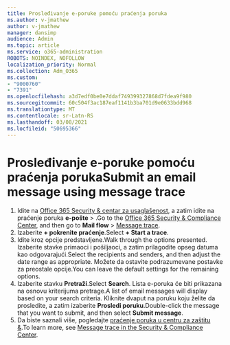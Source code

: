 ```yaml
---
title: Prosleđivanje e-poruke pomoću praćenja poruka
ms.author: v-jmathew
author: v-jmathew
manager: dansimp
audience: Admin
ms.topic: article
ms.service: o365-administration
ROBOTS: NOINDEX, NOFOLLOW
localization_priority: Normal
ms.collection: Adm_O365
ms.custom:
- "9000760"
- "7391"
ms.openlocfilehash: a3d7edf0be0e7ddaf749399327868d7fdea9f980
ms.sourcegitcommit: 60c504f3ac187eaf1141b3ba701d9e0633bdd968
ms.translationtype: MT
ms.contentlocale: sr-Latn-RS
ms.lasthandoff: 03/08/2021
ms.locfileid: "50695366"
---
```

# <a name="submit-an-email-message-using-message-trace"></a><span data-ttu-id="9d386-102">Prosleđivanje e-poruke pomoću praćenja poruka</span><span class="sxs-lookup"><span data-stu-id="9d386-102">Submit an email message using message trace</span></span>

1. <span data-ttu-id="9d386-103">Idite na [Office 365 Security & centar za usaglašenost](https://go.microsoft.com/fwlink/p/?linkid=2077143), a zatim idite na praćenje poruka **e-pošte**  >  [](https://go.microsoft.com/fwlink/?linkid=2101048).</span><span class="sxs-lookup"><span data-stu-id="9d386-103">Go to the [Office 365 Security & Compliance Center](https://go.microsoft.com/fwlink/p/?linkid=2077143), and then go to **Mail flow** > [Message trace](https://go.microsoft.com/fwlink/?linkid=2101048).</span></span>
2. <span data-ttu-id="9d386-104">Izaberite **+ pokrenite praćenje**.</span><span class="sxs-lookup"><span data-stu-id="9d386-104">Select **+ Start a trace**.</span></span>
3. <span data-ttu-id="9d386-105">Idite kroz opcije predstavljene.</span><span class="sxs-lookup"><span data-stu-id="9d386-105">Walk through the options presented.</span></span> <span data-ttu-id="9d386-106">Izaberite stavke primaoci i pošiljaoci, a zatim prilagodite opseg datuma kao odgovarajući.</span><span class="sxs-lookup"><span data-stu-id="9d386-106">Select the recipients and senders, and then adjust the date range as appropriate.</span></span> <span data-ttu-id="9d386-107">Možete da ostavite podrazumevane postavke za preostale opcije.</span><span class="sxs-lookup"><span data-stu-id="9d386-107">You can leave the default settings for the remaining options.</span></span>
4. <span data-ttu-id="9d386-108">Izaberite stavku **Pretraži**.</span><span class="sxs-lookup"><span data-stu-id="9d386-108">Select **Search**.</span></span> <span data-ttu-id="9d386-109">Lista e-poruka će biti prikazana na osnovu kriterijuma pretrage.</span><span class="sxs-lookup"><span data-stu-id="9d386-109">A list of email messages will display based on your search criteria.</span></span> <span data-ttu-id="9d386-110">Kliknite dvaput na poruku koju želite da prosledite, a zatim izaberite **Prosledi poruku**.</span><span class="sxs-lookup"><span data-stu-id="9d386-110">Double-click the message that you want to submit, and then select **Submit message**.</span></span>
5. <span data-ttu-id="9d386-111">Da biste saznali više, pogledajte [praćenje poruka u centru za zaštitu &](https://go.microsoft.com/fwlink/?linkid=2101557).</span><span class="sxs-lookup"><span data-stu-id="9d386-111">To learn more, see [Message trace in the Security & Compliance Center](https://go.microsoft.com/fwlink/?linkid=2101557).</span></span>
